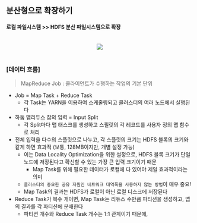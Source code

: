 ## 분산형으로 확장하기

#### 로컬 파일시스템 >> HDFS 분산 파일시스템으로 확장

<br>

<div align="center">
 <img src="https://user-images.githubusercontent.com/37537227/127882108-de8a93ca-6c29-4b56-8402-ce57dcfe34ba.png"/>
</div>

<br>

### [데이터 흐름]
> MapReduce Job : 클라이언트가 수행하는 작업의 기본 단위 
* Job = Map Task + Reduce Task
  * 각 Task는 YARN을 이용하여 스케줄링되고 클러스터의 여러 노드에서 실행된다
* 하둡 맵리듀스 잡의 입력 = Input Split
  * 각 Split마다 맵 태스크를 생성하고 스필릿의 각 레코드를 사용자 정의 맵 함수로 처리
* 전체 입력을 다수의 스플릿으로 나누고, 각 스플릿의 크기는 HDFS 블록의 크기와 같게 하면 효과적 (보통, 128MB이지만, 개별 설정 가능)
  * 이는 Data Locality Optimization을 위한 설정으로, HDFS 블록 크기가 단일 노드에 저장된다고 확신할 수 있는 가장 큰 입력 크기이기 때문
    * Map Task를 위해 필요한 데이터가 로컬에 다 있어야 제일 효과적이라는 의미
  * `클러스터의 중요한 공유 자원인 네트워크 대역폭을 사용하지 않는 방법`이 매우 중요!
  * Map Task의 결과는 HDFS가 로컬이 아닌 로컬 디스크에 저장된다
* Reduce Task가 복수 개이면, Map Task는 리듀스 수만큼 파티션을 생성하고, 맵의 결과를 각 파티션에 분배한다
  * 파티션 개수와 Reduce Task 개수는 1:1 관계이기 때문에,
